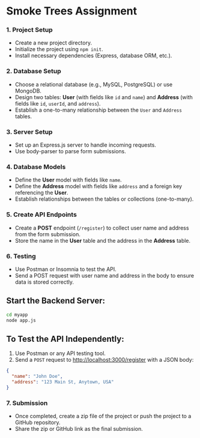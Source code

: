 # Smoke Trees Assignment 


### 1. **Project Setup**

- Create a new project directory.
- Initialize the project using `npm init`.
- Install necessary dependencies (Express, database ORM, etc.).

### 2. **Database Setup**

- Choose a relational database (e.g., MySQL, PostgreSQL) or use MongoDB.
- Design two tables: **User** (with fields like `id` and `name`) and **Address** (with fields like `id`, `userId`, and `address`).
- Establish a one-to-many relationship between the `User` and `Address` tables.

### 3. **Server Setup**

- Set up an Express.js server to handle incoming requests.
- Use body-parser to parse form submissions.

### 4. **Database Models**

- Define the **User** model with fields like `name`.
- Define the **Address** model with fields like `address` and a foreign key referencing the **User**.
- Establish relationships between the tables or collections (one-to-many).

### 5. **Create API Endpoints**

- Create a **POST** endpoint (`/register`) to collect user name and address from the form submission.
- Store the name in the **User** table and the address in the **Address** table.

### 6. **Testing**

- Use Postman or Insomnia to test the API.
- Send a POST request with user name and address in the body to ensure data is stored correctly.

## Start the Backend Server:
```bash
cd myapp
node app.js
```

## To Test the API Independently:

1. Use Postman or any API testing tool.
2. Send a `POST` request to [http://localhost:3000/register](http://localhost:3001/register) with a JSON body:

```json
{
  "name": "John Doe",
  "address": "123 Main St, Anytown, USA"
}
```


### 7. **Submission**

- Once completed, create a zip file of the project or push the project to a GitHub repository.
- Share the zip or GitHub link as the final submission.